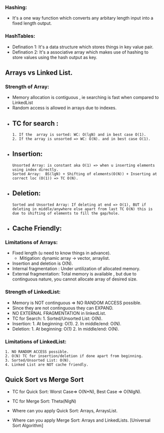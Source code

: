 ### Hashing: 
-   It's a one way function which converts any arbitary length input into a fixed length output.

### HashTables:
-   Defination 1: It's a data structure which stores things in key value pair.
-   Defination 2: It's a associative array which makes use of hashing to store values using the hash output as key.

## Arrays vs Linked List.
### Strength of Array:
-   Memory allocation is contiguous , ie searching is fast when compared to LinkedList
-   Random access is allowed in arrays due to indexes.
-   ## TC for search :
        1. If the  array is sorted: WC: O(lgN) and in best case O(1).
        2. If the array is unsorted => WC: O(N). and in best case O(1).
-   ## Insertion: 
        Unsorted Array: is constant aka O(1) => when u inserting elements using index directly.
        Sorted Array:  BS(lgN) + Shifting of elements(O(N)) + Inserting at correct loc (O(1)) => TC O(N).
-   ## Deletion:
        Sorted and Unsorted Array: If deleting at end => O(1), BUT if deleting in middle/anywhere else apart from last TC O(N) this is due to shifting of elements to fill the gap/hole.
-   ## Cache Friendly: 

### Limitations of Arrays:
-   Fixed length (u need to know things in advance).
    - Mitigation: dynamic array -> vector, arraylist.
-   Insertion and deletion is O(N).
-   Internal fragmentation : Under untilization of allocated memory.
-   External fragmentation: Total memory is available , but due to continguous nature, you cannot allocate     array of desired size.

### Strength of LinkedList:
-   Memory is NOT continguous => NO RANDOM ACCESS possible.
-   Since they are not continguous they can EXPAND.
-   NO EXTERNAL FRAGMENTATION in linkedList.
-   TC for Search:
        1. Sorted/Unsorted List: O(N).
-   Insertion:
        1. At beginning: O(1).
        2. In middle/end: O(N).
-   Deletion:
        1. At beginning: O(1)
        2. In middle/end: O(N).

### Limitations of LinkedList:
    1. NO RANDOM ACCESS possible.
    2. O(N) TC for insertion/deletion if done apart from beginning.
    3. Sorted/Unsorted List: O(N).
    4. Linked List are NOT cache friendly.

## Quick Sort vs Merge Sort

-   TC for Quick Sort: Worst Case=> O(N*N), Best Case => O(NlgN).
-   TC for Merge Sort: Theta(NlgN)

- Where can you apply Quick Sort: Arrays, ArraysList.
- Where can you apply Merge Sort: Arrays and LinkedLists. [Universal Sort Algorithm]

    